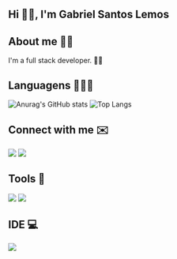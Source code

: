 ## Hi 👋🏽, I'm Gabriel Santos Lemos

## About me 👦🏽

I'm a full stack developer. 🤟🏽

## Languagens 👨🏽‍💻

![Anurag's GitHub stats](https://github-readme-stats.vercel.app/api?username=GabrielSantosLemos&count_private=true&show_icons=true)
![Top Langs](https://github-readme-stats.vercel.app/api/top-langs/?username=GabrielSantosLemos&layout=compact)

## Connect with me ✉️
[![](https://img.shields.io/badge/Twitter-1DA1F2?style=for-the-badge&logo=twitter&logoColor=white)](https://twitter.com/Gabriel_San_Lem)
[![](https://img.shields.io/badge/Gmail-D14836?style=for-the-badge&logo=gmail&logoColor=white)](https://mail.google.com/mail/u/0/#inbox/gabriel.lemos1001@gmail.com)

## Tools 🔧
![](https://img.shields.io/badge/React-20232A?style=for-the-badge&logo=react&logoColor=61DAFB)
![](https://img.shields.io/badge/.NET-512BD4?style=for-the-badge&logo=dotnet&logoColor=white)

## IDE 💻
![](https://img.shields.io/badge/Visual_Studio-5C2D91?style=for-the-badge&logo=visual%20studio&logoColor=white)
